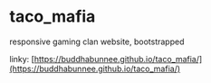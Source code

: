 # taco_mafia
responsive gaming clan website, bootstrapped

linky: [https://buddhabunnee.github.io/taco_mafia/](https://buddhabunnee.github.io/taco_mafia/)
